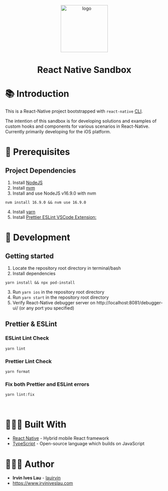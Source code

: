 <p align="center">
  <a href="https://github.axa.com/AXA-HK/ecomm-pnc-aio-hsbc-overseas-next">
    <img alt="logo" src="https://i.imgur.com/OT7XF5C.png" width="150" />
  </a>
</p>
<h1 align="center">
 React Native Sandbox
</h1>

# 📚 Introduction

This is a React-Native project bootstrapped with `react-native` [CLI](https://reactnative.dev/docs/typescript).

The intention of this sandbox is for developing solutions and examples of custom hooks and components for various scenarios in React-Native. Currently primarily developing for the iOS platform.

# 🧰 Prerequisites

## Project Dependencies

1. Install [NodeJS](https://nodejs.org/en/)
2. Install [nvm](https://github.com/nvm-sh/nvm)
3. Install and use NodeJS v16.9.0 with nvm

```
nvm install 16.9.0 && nvm use 16.9.0
```

4. Install [yarn](https://classic.yarnpkg.com/en/)
5. Install [Prettier ESLint VSCode Extension:](https://marketplace.visualstudio.com/items?itemName=rvest.vs-code-prettier-eslint)

# 🚀 Development

## Getting started

1. Locate the repository root directory in terminal/bash
2. Install dependencies

```
yarn install && npx pod-install
```

3. Run `yarn ios` in the repository root directory
4. Run `yarn start` in the repository root directory
5. Verify React-Native debugger server on http://localhost:8081/debugger-ui/ (or any port you specified)

## Prettier & ESLint

### ESLint Lint Check

```
yarn lint
```

### Prettier Lint Check

```
yarn format
```

### Fix both Prettier and ESLint errors

```
yarn lint:fix
```

<br/>

# 👷🏻‍♂️ Built With

- [React Native](https://reactnative.dev/) - Hybrid mobile React framework
- [TypeScript](https://www.typescriptlang.org/) - Open-source language which builds on JavaScript

# 👨🏻‍🎨 Author

- **Irvin Ives Lau** - [lauirvin](https://github.com/lauirvin)
- https://www.irviniveslau.com
